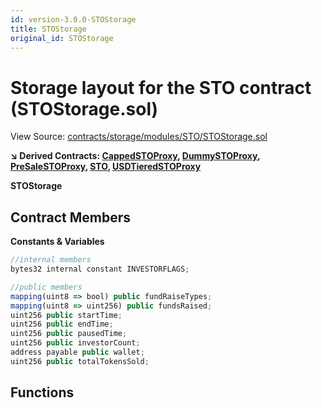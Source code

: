 ```yaml
---
id: version-3.0.0-STOStorage
title: STOStorage
original_id: STOStorage
---
```


# Storage layout for the STO contract (STOStorage.sol)

View Source: [contracts/storage/modules/STO/STOStorage.sol](../../contracts/storage/modules/STO/STOStorage.sol)

**↘ Derived Contracts: [CappedSTOProxy](CappedSTOProxy.md), [DummySTOProxy](DummySTOProxy.md), [PreSaleSTOProxy](PreSaleSTOProxy.md), [STO](STO.md), [USDTieredSTOProxy](USDTieredSTOProxy.md)**

**STOStorage**

## Contract Members
**Constants & Variables**

```js
//internal members
bytes32 internal constant INVESTORFLAGS;

//public members
mapping(uint8 => bool) public fundRaiseTypes;
mapping(uint8 => uint256) public fundsRaised;
uint256 public startTime;
uint256 public endTime;
uint256 public pausedTime;
uint256 public investorCount;
address payable public wallet;
uint256 public totalTokensSold;

```

## Functions

